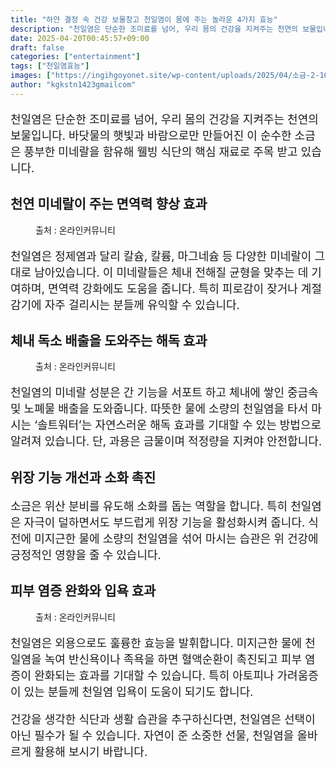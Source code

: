 ```yaml
---
title: "하얀 결정 속 건강 보물창고 천일염이 몸에 주는 놀라운 4가지 효능"
description: "천일염은 단순한 조미료를 넘어, 우리 몸의 건강을 지켜주는 천연의 보물입니다. 바닷물의 햇빛과 바람으로만 만들어진 이 순수한 소금은 풍부한 미네랄을 함유해 웰빙 식단의 핵심 재료로 주목 받고 있습니다."
date: 2025-04-20T00:45:57+09:00
draft: false
categories: ["entertainment"]
tags: ["천일염효능"]
images: ["https://ingihgoyonet.site/wp-content/uploads/2025/04/소금-2-1024x683.jpg", "https://ingihgoyonet.site/wp-content/uploads/2025/04/팔가려움-1024x683.png", "https://ingihgoyonet.site/wp-content/uploads/2025/04/천일염반식-1024x683.png"]
author: "kgkstn1423gmailcom"
---
```


<p style="font-size:18px">천일염은 단순한 조미료를 넘어, 우리 몸의 건강을 지켜주는 천연의 보물입니다. 바닷물의 햇빛과 바람으로만 만들어진 이 순수한 소금은 풍부한 미네랄을 함유해 웰빙 식단의 핵심 재료로 주목 받고 있습니다.</p> <h2 >천연 미네랄이 주는 면역력 향상 효과</h2> <figure ><img src="https://ingihgoyonet.site/wp-content/uploads/2025/04/소금-2-1024x683.jpg" alt="" style="aspect-ratio:16/9;object-fit:cover"/><figcaption >출처 : 온라인커뮤니티</figcaption></figure> <p style="font-size:18px">천일염은 정제염과 달리 칼슘, 칼륨, 마그네슘 등 다양한 미네랄이 그대로 남아있습니다. 이 미네랄들은 체내 전해질 균형을 맞추는 데 기여하며, 면역력 강화에도 도움을 줍니다. 특히 피로감이 잦거나 계절 감기에 자주 걸리시는 분들께 유익할 수 있습니다.</p> <h2 >체내 독소 배출을 도와주는 해독 효과</h2> <figure ><img src="https://ingihgoyonet.site/wp-content/uploads/2025/04/팔가려움-1024x683.png" alt="" style="aspect-ratio:16/9;object-fit:cover"/><figcaption >출처 : 온라인커뮤니티</figcaption></figure> <p style="font-size:18px">천일염의 미네랄 성분은 간 기능을 서포트 하고 체내에 쌓인 중금속 및 노폐물 배출을 도와줍니다. 따뜻한 물에 소량의 천일염을 타서 마시는 ‘솔트워터’는 자연스러운 해독 효과를 기대할 수 있는 방법으로 알려져 있습니다. 단, 과용은 금물이며 적정량을 지켜야 안전합니다.</p> <h2 >위장 기능 개선과 소화 촉진</h2> <p style="font-size:18px">소금은 위산 분비를 유도해 소화를 돕는 역할을 합니다. 특히 천일염은 자극이 덜하면서도 부드럽게 위장 기능을 활성화시켜 줍니다. 식전에 미지근한 물에 소량의 천일염을 섞어 마시는 습관은 위 건강에 긍정적인 영향을 줄 수 있습니다.</p> <h2 >피부 염증 완화와 입욕 효과</h2> <figure ><img src="https://ingihgoyonet.site/wp-content/uploads/2025/04/천일염반식-1024x683.png" alt="" style="aspect-ratio:16/9;object-fit:cover"/><figcaption >출처 : 온라인커뮤니티</figcaption></figure> <p style="font-size:18px">천일염은 외용으로도 훌륭한 효능을 발휘합니다. 미지근한 물에 천일염을 녹여 반신욕이나 족욕을 하면 혈액순환이 촉진되고 피부 염증이 완화되는 효과를 기대할 수 있습니다. 특히 아토피나 가려움증이 있는 분들께 천일염 입욕이 도움이 되기도 합니다.</p> <p style="font-size:18px">건강을 생각한 식단과 생활 습관을 추구하신다면, 천일염은 선택이 아닌 필수가 될 수 있습니다. 자연이 준 소중한 선물, 천일염을 올바르게 활용해 보시기 바랍니다.</p>